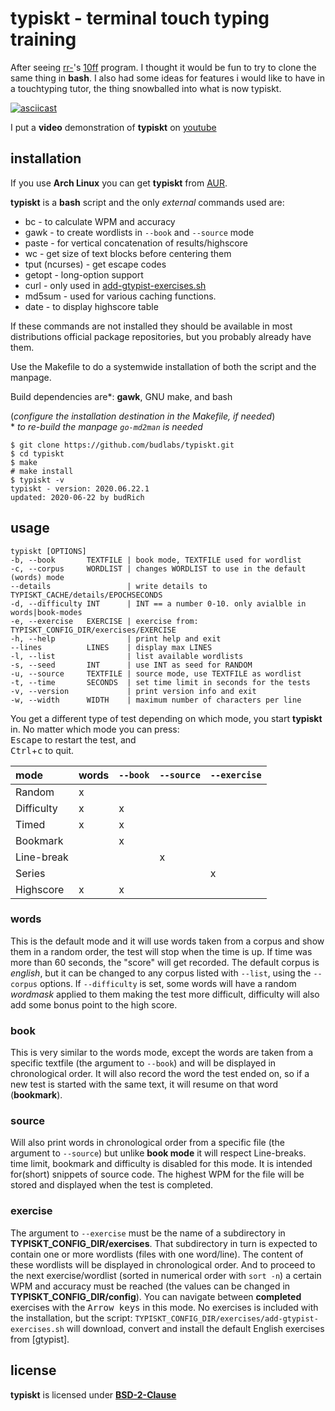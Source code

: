 # typiskt - terminal touch typing training
After seeing [rr-]'s [10ff] program. I thought it
would be fun to try to clone the same thing
in **bash**. I also had some ideas for features i
would like to have in a touchtyping tutor, the
thing snowballed into what is now typiskt.  

[![asciicast](https://asciinema.org/a/506751.svg)](https://asciinema.org/a/506751)

I put a **video** demonstration of **typiskt** on
[youtube]

## installation

If you use **Arch Linux** you can get **typiskt**
from [AUR]. 

**typiskt** is a **bash** script and the
  only *external* commands used are:  

- bc - to calculate WPM and accuracy
- gawk - to create wordlists in `--book` and `--source` mode
- paste - for vertical concatenation of results/highscore
- wc - get size of text blocks before centering them
- tput (ncurses) - get escape codes
- getopt - long-option support  
- curl - only used in [add-gtypist-exercises.sh]
- md5sum - used for various caching functions.
- date - to display highscore table  

If these commands are not installed they should be
available in most distributions official package
repositories, but you probably already have
them. 

Use the Makefile to do a systemwide installation
of both the script and the manpage.  

Build dependencies are\*: **gawk**, GNU make, and bash

(*configure the installation destination in the Makefile, if needed*)  
\* *to re-build the manpage `go-md2man` is needed*

```
$ git clone https://github.com/budlabs/typiskt.git
$ cd typiskt
$ make
# make install
$ typiskt -v
typiskt - version: 2020.06.22.1
updated: 2020-06-22 by budRich
```

## usage
    typiskt [OPTIONS]
    -b, --book       TEXTFILE | book mode, TEXTFILE used for wordlist
    -c, --corpus     WORDLIST | changes WORDLIST to use in the default (words) mode
    --details                 | write details to TYPISKT_CACHE/details/EPOCHSECONDS
    -d, --difficulty INT      | INT == a number 0-10. only avialble in words|book-modes
    -e, --exercise   EXERCISE | exercise from: TYPISKT_CONFIG_DIR/exercises/EXERCISE
    -h, --help                | print help and exit  
    --lines          LINES    | display max LINES  
    -l, --list                | list available wordlists
    -s, --seed       INT      | use INT as seed for RANDOM
    -u, --source     TEXTFILE | source mode, use TEXTFILE as wordlist
    -t, --time       SECONDS  | set time limit in seconds for the tests
    -v, --version             | print version info and exit  
    -w, --width      WIDTH    | maximum number of characters per line

You get a different type of test depending on
which mode, you start **typiskt** in. No matter
which mode you can press:  
<kbd>Escape</kbd> to restart the test, and  
<kbd>Ctrl</kbd>+<kbd>c</kbd> to quit.

| mode       | words | `--book` | `--source` | `--exercise` |
|:-----------|:------|:---------|:-----------|:-------------|
| Random     | x     |          |            |              |
| Difficulty | x     | x        |            |              |
| Timed      | x     | x        |            |              |
| Bookmark   |       | x        |            |              |
| Line-break |       |          | x          |              |
| Series     |       |          |            | x            |
| Highscore  | x     | x        |            |              |

### words

This is the default mode and it will use words
taken from a corpus and show them in a random
order, the test will stop when the time is up. If
time was more than 60 seconds, the "score" will
get recorded. The default corpus is *english*,
but it can be changed to any corpus listed with
`--list`, using the `--corpus` options. If
`--difficulty` is set, some words will have a
random *wordmask* applied to them making the test
more difficult, difficulty will also add some
bonus point to the high score.

### book

This is very similar to the words mode, except the
words are taken from a specific textfile
(the argument to `--book`) and will be displayed
in chronological order. It will also record the
word the test ended on, so if a new test is
started with the same text, it will resume on
that word (**bookmark**).

### source

Will also print words in chronological order from
a specific file (the argument to `--source`)  but
unlike **book mode** it will respect Line-breaks.
time limit, bookmark and difficulty is disabled
for this mode. It is intended for(short) snippets
of source code. The highest WPM for the file will
be stored and displayed when the test is
completed.

### exercise

The argument to `--exercise` must be the name of a
subdirectory in **TYPISKT_CONFIG_DIR/exercises**.
That subdirectory in turn is expected to contain
one or more wordlists (files with one word/line).
The content of these wordlists will be displayed
in chronological order. And to proceed to the
next exercise/wordlist (sorted in numerical order
with `sort -n`) a certain WPM and accuracy must
be reached (the values can be changed
in **TYPISKT_CONFIG_DIR/config**). You can
navigate between **completed** exercises with the
<kbd>Arrow keys</kbd> in this mode. No exercises
is included with the installation, but the
script:
`TYPISKT_CONFIG_DIR/exercises/add-gtypist-exercises.sh`
will download, convert and install the default
English exercises from [gtypist].




## license

**typiskt** is licensed under **[BSD-2-Clause](LICENSE)**  


[typing_test]: https://github.com/ecly/typing_test
[epbud2txt]: https://github.com/kevinboone/epub2txt2
[youtube]: https://www.youtube.com/watch?v=miRjG-5puz4
[rr-]:  https://github.com/rr-
[10ff]: https://github.com/rr-/10ff
[AUR]: https://aur.archlinux.org/packages/typiskt/
[add-gtypist-exercises.sh]: ./config/add-gtypist-exercises.sh

